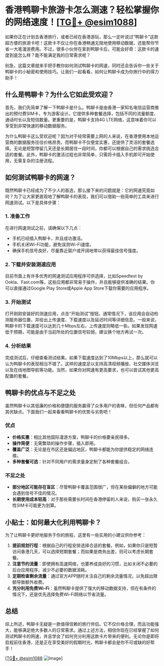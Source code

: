 # 香港鸭聊卡旅游卡怎么测速？轻松掌握你的网络速度！[[TG💪+ @esim1088](https://t.me/s/esim1088)]

如果你正在计划去香港旅行，或者已经在香港游玩，那么一定听说过“鸭聊卡”这款超方便的旅游卡吧！这款卡不仅让你在香港畅通无阻地使用移动数据，还能帮你节省一大笔漫游费用。不过，很多小伙伴在拿到鸭聊卡后，可能会好奇：这款卡的速度到底怎么样？能不能满足我的日常需求呢？

别急，这篇文章就来手把手教你如何测试鸭聊卡的网速，同时还会告诉你一些关于鸭聊卡的小秘密和使用技巧。让我们一起看看，如何让鸭聊卡成为你旅行中的得力助手！

## 什么是鸭聊卡？为什么它如此受欢迎？

首先，我们先简单了解一下鸭聊卡是什么。鸭聊卡是由香港一家知名电信运营商推出的预付费SIM卡，专为游客设计。它提供多种套餐选择，包括不同的流量额度、通话时长以及短信数量。更重要的是，鸭聊卡支持4G LTE网络，这意味着你可以享受到非常快速的移动数据服务。

为什么鸭聊卡这么受欢迎呢？因为对于经常需要上网的人来说，在香港使用本地运营商的数据服务往往价格昂贵。而鸭聊卡不仅便宜实惠，还提供了灵活的套餐选择。无论是短暂停留几天还是长期居住一段时间，你都可以根据自己的需求挑选合适的套餐。此外，鸭聊卡的激活过程也非常简单，只需将卡插入手机即可开始使用，无需复杂的注册流程。

## 如何测试鸭聊卡的网速？

既然鸭聊卡已经成为了不少人的首选，那么接下来的问题就是：它的网速究竟如何？为了让大家更直观地了解鸭聊卡的表现，我们可以借助一些简单的工具来进行网速测试。以下是具体步骤：

### 1. 准备工作

在进行网速测试之前，请确保以下几点：
- 手机已经插入鸭聊卡，并且成功激活。
- 手机关闭Wi-Fi功能，避免误测Wi-Fi速度。
- 确保手机信号良好，尽量靠近窗户或开阔地带以获得最佳信号强度。

### 2. 下载并安装测速应用

目前市面上有许多优秀的网速测试应用程序可供选择，比如Speedtest by Ookla、Fast.com等。这些应用都非常易于操作，并且能够提供准确的结果。你可以直接通过Google Play Store或Apple App Store下载你需要的应用程序。

### 3. 开始测试

打开刚刚安装好的测速应用，点击“开始测试”按钮。通常情况下，该应用会自动检测服务器位置，并给出上传速度、下载速度以及延迟时间等详细信息。一般来说，鸭聊卡的下载速度可以达到几十Mbps左右，上传速度则略低一些。如果发现网速低于预期，可能是由于当前所处的位置信号较弱，建议换个地方再试一次。

### 4. 分析结果

完成测试后，仔细查看测试结果。如果下载速度达到了10Mbps以上，那么就可以认为鸭聊卡的表现相当不错了。这样的速度足以支持高清视频播放、社交媒体浏览以及在线地图导航等功能。当然，如果你对网速有更高要求，也可以尝试其他更高配置的套餐。

## 鸭聊卡的优点与不足之处

虽然鸭聊卡以其低廉的价格和便捷的服务赢得了众多用户的青睐，但任何产品都有其优缺点。下面我们一起来看看鸭聊卡的优势与劣势吧！

### 优点

- **价格实惠**：相比其他国际漫游方案，鸭聊卡的价格要亲民得多。
- **操作简便**：无需繁琐的操作步骤，插入即用。
- **覆盖广泛**：无论是在市区还是偏远地区，鸭聊卡都能为你提供稳定的网络连接。
- **多种套餐可选**：针对不同用户的需求量身定制了各种套餐组合。

### 不足之处

- **部分地区可能存在盲区**：尽管鸭聊卡覆盖范围很广，但在某些偏僻的地方可能会遇到信号不佳的情况。
- **长期使用成本较高**：对于那些需要长时间在香港停留的人来说，购买一张永久性SIM卡可能更为划算。

## 小贴士：如何最大化利用鸭聊卡？

为了让鸭聊卡更好地服务于你的旅程，这里有一些实用的小建议供你参考：

1. **提前规划行程**：根据自己的行程安排选择合适的套餐。例如，如果你只是短暂访问香港几天，可以选择短期套餐；而如果是商务出差，则可以考虑长期套餐。
2. **注意节约流量**：即使拥有高速网络，也要养成良好的习惯，比如关闭不必要的后台应用程序，减少不必要的数据消耗。
3. **定期检查剩余流量**：通过官方APP随时关注自己的剩余流量情况，以免超出限额导致额外收费。
4. **充分利用免费Wi-Fi**：虽然鸭聊卡提供了强大的移动数据支持，但在有条件的情况下，还是优先选择免费Wi-Fi网络以节省流量。

## 总结

综上所述，鸭聊卡无疑是一款值得信赖的旅行伴侣。它不仅价格合理，而且功能强大，能够满足绝大多数人的日常需求。通过上述方法，相信你现在已经掌握了如何测试鸭聊卡的网速，并且学会了如何充分利用这款卡片带来的便利。无论你是即将启程前往香港，还是正在享受美好的假期时光，鸭聊卡都会是你不可或缺的好帮手！

[[TG💪+ @esim1088](https://t.me/s/esim1088) ![Image](https://i.postimg.cc/4NQfJmqS/Snipaste-2025-05-13-00-14-12.png)]